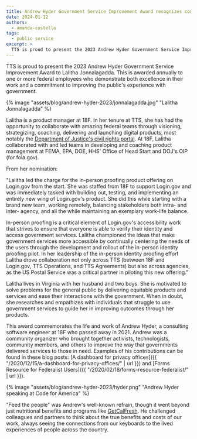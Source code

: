 ```yaml
---
title: Andrew Hyder Government Service Improvement Award recognizes commitment to serving the public
date: 2024-01-12
authors:
  - amanda-costello
tags:
  - public service
excerpt: >
  TTS is proud to present the 2023 Andrew Hyder Government Service Improvement Award to Lalitha Jonnalagadda. This is awarded annually to one or more federal employees who demonstrate both excellence in their work and a commitment to improving the public's experience with government.
---
```


TTS is proud to present the 2023 Andrew Hyder Government Service Improvement Award to Lalitha Jonnalagadda. This is awarded annually to one or more federal employees who demonstrate both excellence in their work and a commitment to improving the public's experience with government.

{% image "assets/blog/andrew-hyder-2023/jonnalagadda.jpg" "Lalitha Jonnalagadda" %}

Lalitha is a product manager at 18F. In her tenure at TTS, she has had the opportunity to collaborate with amazing federal teams through visioning, strategizing, coaching, delivering and launching digital products, most notably the [Department of Justice's civil rights portal](https://civilrights.justice.gov/).  At 18F, Lalitha collaborated with and led teams in developing and coaching product management at FEMA, EPA, DOE, HHS' Office of Head Start and DOJ's OIP (for foia.gov).

From her nomination:

"Lalitha led the charge for the in-person proofing product offering on Login.gov from the start. She was staffed from 18F to support Login.gov and was immediately tasked with building out, testing, and implementing an entirely new wing of Login.gov's product. She did this while starting with a brand new team, working remotely, balancing stakeholders both intra- and inter- agency, and all the while maintaining an exemplary work-life balance.

In-person proofing is a critical element of Login.gov's accessibility work that strives to ensure that everyone is able to verify their identity and access government services. Lalitha championed the ideas that make government services more accessible by continually centering the needs of the users through the development and rollout of the in-person identity proofing pilot. In her leadership of the in-person identity proofing effort Lalitha drove collaboration not only across TTS (between 18F and Login.gov, TTS Operations, and TTS Agreements) but also across agencies, as the US Postal Service was a critical partner in piloting this new offering."

Lalitha lives in Virginia with her husband and two boys. She is motivated to solve problems for the general public by delivering equitable products and services and ease their interactions with the government. When in doubt, she researches and empathizes with individuals that struggle to use government services to guide her in improving outcomes through her products.

This award commemorates the life and work of Andrew Hyder, a consulting software engineer at 18F who passed away in 2021. Andrew was a community organizer who brought together activists, technologists, community members, and others to improve the way that governments delivered services to those in need. Examples of his contributions can be found in these blog posts: [A dashboard for privacy offices]({{ "/2020/12/15/a-dashboard-for-privacy-offices/" | url }}) and [Forms Resource for Federalist Users]({{ "/2020/02/18/forms-resource-federalist/" | url }}).

{% image "assets/blog/andrew-hyder-2023/hyder.png" "Andrew Hyder speaking at Code for America" %}

"Feed the people" was Andrew's well-known refrain, though it went beyond just nutritional benefits and programs like [GetCalFresh](https://www.getcalfresh.org/en/about). He challenged colleagues and partners to think about the true benefits and costs of our work, always seeing the connections from our keyboards to the lived experiences of people across the country.
